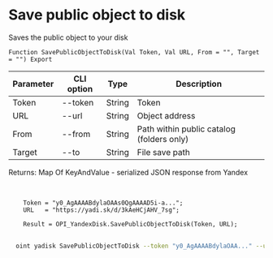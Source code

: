 ﻿---
sidebar_position: 6
---

# Save public object to disk
 Saves the public object to your disk



`Function SavePublicObjectToDisk(Val Token, Val URL, From = "", Target = "") Export`

  | Parameter | CLI option | Type | Description |
  |-|-|-|-|
  | Token | --token | String | Token |
  | URL | --url | String | Object address |
  | From | --from | String | Path within public catalog (folders only) |
  | Target | --to | String | File save path |

  
  Returns:  Map Of KeyAndValue - serialized JSON response from Yandex

<br/>




```bsl title="Code example"
    Token = "y0_AgAAAABdylaOAAs0QgAAAAD5i-a...";
    URL   = "https://yadi.sk/d/3kAeHCjAHV_7sg";

    Result = OPI_YandexDisk.SavePublicObjectToDisk(Token, URL);
```



```sh title="CLI command example"
    
  oint yadisk SavePublicObjectToDisk --token "y0_AgAAAABdylaOAA..." --url "https://disk.yandex.by/i/txwzakUVtxgjoQ" --from %from% --to %to%

```

```json title="Result"

```
